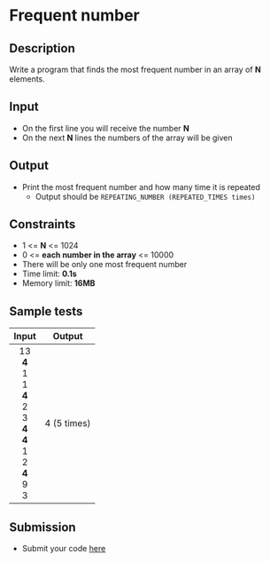 # Frequent number

## Description
Write a program that finds the most frequent number in an array of **N** elements.

## Input
- On the first line you will receive the number **N**
- On the next **N** lines the numbers of the array will be given

## Output
- Print the most frequent number and how many time it is repeated
  - Output should be `REPEATING_NUMBER (REPEATED_TIMES times)`

## Constraints
- 1 <= **N** <= 1024
- 0 <= **each number in the array** <= 10000
- There will be only one most frequent number
- Time limit: **0.1s**
- Memory limit: **16MB**

## Sample tests

| Input | Output |
|:-----:|:------:|
| 13<br>**4**<br>1<br>1<br>**4**<br>2<br>3<br>**4**<br>**4**<br>1<br>2<br>**4**<br>9<br>3 | 4 (5 times) |

## Submission
- Submit your code [here](http://bgcoder.com/Contests/Compete/Index/315#8)
